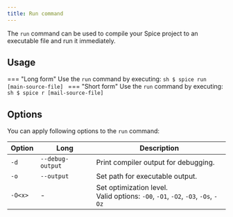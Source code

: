 ```yaml
---
title: Run command
---
```


The `run` command can be used to compile your Spice project to an executable file and run it immediately.

## Usage
=== "Long form"
    Use the `run` command by executing:
    ```sh
    $ spice run [main-source-file]
    ```
=== "Short form"
    Use the `run` command by executing:
    ```sh
    $ spice r [mail-source-file]
    ```

## Options
You can apply following options to the `run` command:

| Option  | Long             | Description                                                                          |
| ------- | ---------------- | ------------------------------------------------------------------------------------ |
| `-d`    | `--debug-output` | Print compiler output for debugging.                                                 |
| `-o`    | `--output`       | Set path for executable output.                                                      |
| `-O<x>` | -                | Set optimization level. <br> Valid options: `-O0`, `-O1`, `-O2`, `-O3`, `-Os`, `-Oz` |